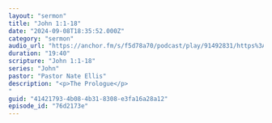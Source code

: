 ```yaml
---
layout: "sermon"
title: "John 1:1-18"
date: "2024-09-08T18:35:52.000Z"
category: "sermon"
audio_url: "https://anchor.fm/s/f5d78a70/podcast/play/91492831/https%3A%2F%2Fd3ctxlq1ktw2nl.cloudfront.net%2Fstaging%2F2024-8-9%2F264b2687-8949-8358-500a-f8307ddf7c42.m4a"
duration: "19:40"
scripture: "John 1:1-18"
series: "John"
pastor: "Pastor Nate Ellis"
description: "<p>The Prologue</p>
"
guid: "41421793-4b08-4b31-8308-e3fa16a28a12"
episode_id: "76d2173e"
---
```


